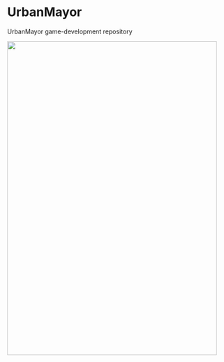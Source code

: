 # UrbanMayor
UrbanMayor game-development repository

<img src="https://user-images.githubusercontent.com/16597494/41773058-10fd83de-761b-11e8-98c0-70078420c2f9.jpg" width="480" height="720">
